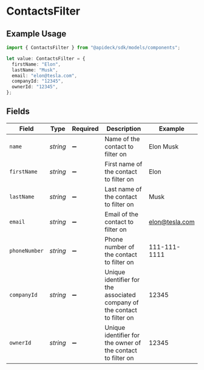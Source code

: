 # ContactsFilter

## Example Usage

```typescript
import { ContactsFilter } from "@apideck/sdk/models/components";

let value: ContactsFilter = {
  firstName: "Elon",
  lastName: "Musk",
  email: "elon@tesla.com",
  companyId: "12345",
  ownerId: "12345",
};
```

## Fields

| Field                                                                    | Type                                                                     | Required                                                                 | Description                                                              | Example                                                                  |
| ------------------------------------------------------------------------ | ------------------------------------------------------------------------ | ------------------------------------------------------------------------ | ------------------------------------------------------------------------ | ------------------------------------------------------------------------ |
| `name`                                                                   | *string*                                                                 | :heavy_minus_sign:                                                       | Name of the contact to filter on                                         | Elon Musk                                                                |
| `firstName`                                                              | *string*                                                                 | :heavy_minus_sign:                                                       | First name of the contact to filter on                                   | Elon                                                                     |
| `lastName`                                                               | *string*                                                                 | :heavy_minus_sign:                                                       | Last name of the contact to filter on                                    | Musk                                                                     |
| `email`                                                                  | *string*                                                                 | :heavy_minus_sign:                                                       | Email of the contact to filter on                                        | elon@tesla.com                                                           |
| `phoneNumber`                                                            | *string*                                                                 | :heavy_minus_sign:                                                       | Phone number of the contact to filter on                                 | 111-111-1111                                                             |
| `companyId`                                                              | *string*                                                                 | :heavy_minus_sign:                                                       | Unique identifier for the associated company of the contact to filter on | 12345                                                                    |
| `ownerId`                                                                | *string*                                                                 | :heavy_minus_sign:                                                       | Unique identifier for the owner of the contact to filter on              | 12345                                                                    |